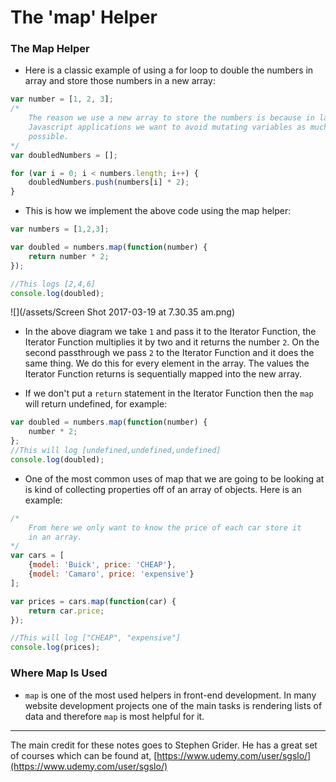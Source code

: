 # The 'map' Helper

### The Map Helper

* Here is a classic example of using a for loop to double the numbers in array and store those numbers in a new array:

```js
var number = [1, 2, 3];
/*
    The reason we use a new array to store the numbers is because in large
    Javascript applications we want to avoid mutating variables as much as
    possible.
*/
var doubledNumbers = [];

for (var i = 0; i < numbers.length; i++) {
    doubledNumbers.push(numbers[i] * 2);
}
```

* This is how we implement the above code using the map helper:

```js
var numbers = [1,2,3];

var doubled = numbers.map(function(number) {
    return number * 2;
});

//This logs [2,4,6]
console.log(doubled);
```

![](/assets/Screen Shot 2017-03-19 at 7.30.35 am.png)

* In the above diagram we take `1` and pass it to the Iterator Function, the Iterator Function multiplies it by two and it returns the number `2`. On the second passthrough we pass `2` to the Iterator Function and it does the same thing. We do this for every element in the array. The values the Iterator Function returns is sequentially mapped into the new array.

* If we don't put a `return` statement in the Iterator Function then the `map` will return undefined, for example:

```js
var doubled = numbers.map(function(number) {
    number * 2;
};
//This will log [undefined,undefined,undefined]
console.log(doubled);
```

* One of the most common uses of map that we are going to be looking at is kind of collecting properties off of an array of objects. Here is an example:

```js
/*
    From here we only want to know the price of each car store it
    in an array.
*/
var cars = [
    {model: 'Buick', price: 'CHEAP'},
    {model: 'Camaro', price: 'expensive'}
];

var prices = cars.map(function(car) {
    return car.price;
});

//This will log ["CHEAP", "expensive"]
console.log(prices);
```

### Where Map Is Used

* `map` is one of the most used helpers in front-end development. In many website development projects one of the main tasks is rendering lists of data and therefore `map` is most helpful for it.

---

The main credit for these notes goes to Stephen Grider. He has a great set of courses which can be found at, [https://www.udemy.com/user/sgslo/](https://www.udemy.com/user/sgslo/)

